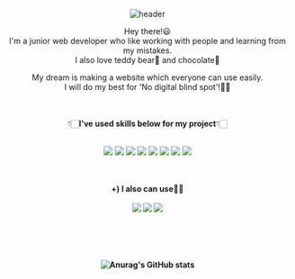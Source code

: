 <div align="center">
  
![header](https://capsule-render.vercel.app/api?type=transparent&height=230&section=header&text=Welcome%20to%20my%20GitHub!&animation=blink&fontSize=60&fontColor=F4CCCC)
  
Hey there!😃<br/>
I'm a junior web developer who like working with people and learning from my mistakes.<br/>
I also love teddy bear🧸 and chocolate🍫<br/>

My dream is making a website which everyone can use easily.<br/>
I will do my best for 'No digital blind spot'!👊🏻<br/><br/><br/>

👇🏻<b>I've used skills below for my project</b>👇🏻<br/><br/>

<img src="https://img.shields.io/badge/html5-E34F26?style=for-the-badge&logo=html5&logoColor=white"> <img src="https://img.shields.io/badge/css3-1572B6?style=for-the-badge&logo=css3&logoColor=white"> <img src="https://img.shields.io/badge/javascript-F7DF1E?style=for-the-badge&logo=javascript&logoColor=white"> <img src="https://img.shields.io/badge/jquery-0769AD?style=for-the-badge&logo=jquery&logoColor=white"> <img src="https://img.shields.io/badge/react-61DAFB?style=for-the-badge&logo=react&logoColor=white">
<img src="https://img.shields.io/badge/spring-6DB33F?style=for-the-badge&logo=spring&logoColor=white"> <img src="https://img.shields.io/badge/apachetomcat-F8DC75?style=for-the-badge&logo=apachetomcat&logoColor=white"> <img src="https://img.shields.io/badge/oracle-F80000?style=for-the-badge&logo=oracle&logoColor=white"><br/><br/><br/>

<b>+) I also can use✍🏻<b><br/><br/>
<img src="https://img.shields.io/badge/figma-F24E1E?style=for-the-badge&logo=figma&logoColor=white"> <img src="https://img.shields.io/badge/notion-000000?style=for-the-badge&logo=notion&logoColor=white"> <img src="https://img.shields.io/badge/adobeillustrator-FF9A00?style=for-the-badge&logo=adobeillustrator&logoColor=white"><br/><br/><br/><br/><br/>

![Anurag's GitHub stats](https://github-readme-stats.vercel.app/api?username=hanna3019&show_icons=true&theme=radical)
  
</div>
